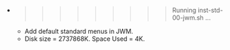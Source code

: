 * >>>>>>>>> Running inst-std-00-jwm.sh ...
  * Add default standard menus in JWM.
  * Disk size = 2737868K. Space Used = 4K.
